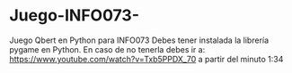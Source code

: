 # Juego-INFO073-
Juego Qbert en Python para INFO073
Debes tener instalada la librería pygame en Python.
En caso de no tenerla debes ir a: https://www.youtube.com/watch?v=Txb5PPDX_70 a partir del minuto 1:34

